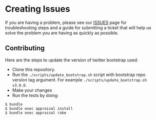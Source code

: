 # Creating Issues

If you are having a problem, please see our [ISSUES](https://github.com/metaskills/less-rails-bootstrap/blob/master/ISSUES.md) page for troubleshooting steps and a guide for submitting a ticket that will help us solve the problem you are having as quickly as possible.

## Contributing

Here are the steps to update the version of twitter bootstrap used.

* Clone this repository.
* Run the `./scripts/update_bootstrap.sh` script with bootstrap repo version tag argument. For example `./scripts/update_bootstrap.sh v3.0.0`.
* Make your changes
* Run the tests by doing:

```
$ bundle
$ bundle exec appraisal install
$ bundle exec appraisal rake
```